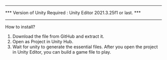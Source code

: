 ********************************************************************
*** Version of Unity Required : Unity Editor 2021.3.25f1 or last. ***
********************************************************************

How to install?
  1. Download the file from GitHub and extract it.
  2. Open as Project in Unity Hub.
  3. Wait for unity to generate the essential files.
After you open the project in Unity Editor, you can build a game file to play.
